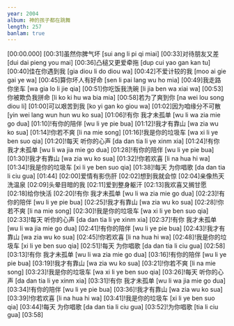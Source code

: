 ```yaml
---
year: 2004
album: 神的孩子都在跳舞
length: 257
banlam: true
---
```

[00:00.000]
[00:31]虽然你脾气坏 [sui ang li pi qi miai]
[00:33]对待朋友又差 [dui dai pieng you mai]
[00:36]凸槌又更爱牵拖 [dup cui yao gan kan tu]
[00:40]佳在你遇到我 [gia diou li do diou wa]
[00:42]不爱计较的我 [moo ai gie gai ye wa]
[00:45]算你坏人有好命 [sen li pai lang wu ho mia]
[00:49]我走路你坐车 [wa gia lo li jie qia]
[00:51]你吃饭我洗碗 [li jia ben wa xiai wa]
[00:53]你被欺负我拼命 [li ko ki hu wa bia mia]
[00:58]若为了爽到你 [na wei lou song diou li]
[01:00]可以艰苦到我 [ko yi gan ko giou wa]
[01:02]因为咱缘分不可散 [yin wei lang wun hun wu ko sua]
[01:06]!有你 我才未孤单 [wu li  wa zia mie go dua]
[01:10]!有你的陪伴 [wu li ye pie bua]
[01:12]!我才有靠山 [wa zia wu ko sua]
[01:14]!你若不爽 [li na mie song]
[01:16]!我是你的垃圾车 [wa xi li ye ben suo qia]
[01:20]!每天 听你的心声 [da dan  tia li ye xinm xia]
[01:24]!有你 我才未孤单 [wu li  wa jia mie go dua]
[01:28]!有你的陪伴 [wu li ye pie bua]
[01:30]!我才有靠山 [wa zia wu ko sua]
[01:32]!你若欢喜 [li na hua hi wa]
[01:34]!我是你的垃圾车 [xi li ye ben suo qia]
[01:38]!每天 为你唱歌 [da dan  tia li ciu gua]
[01:44]
[02:00]爱情有影伤肝
[02:02]想到我就会惊
[02:04]亲像热天洗温泉
[02:09]头晕目暗的我
[02:11]爱到整身躯汗
[02:13]我欢喜又搁甘愿
[02:18]给你快活
[02:20]!有你 我才未孤单 [wu li  wa zia mie go dua]
[02:23]!有你的陪伴 [wu li ye pie bua]
[02:25]!我才有靠山 [wa zia wu ko sua]
[02:28]!你若不爽 [li na mie song]
[02:30]!我是你的垃圾车 [wa xi li ye ben suo qia]
[02:33]!每天 听你的心声 [da dan  tia li ye xinm xia]
[02:37]!有你 我才未孤单 [wu li  wa jia mie go dua]
[02:41]!有你的陪伴 [wu li ye pie bua]
[02:43]!我才有靠山 [wa zia wu ko sua]
[02:45]!你若欢喜 [li na hua hi wa]
[02:48]!我是你的垃圾车 [xi li ye ben suo qia]
[02:51]!每天 为你唱歌 [da dan  tia li ciu gua]
[02:58]
[03:13]!有你 我才未孤单 [wu li  wa zia mie go dua]
[03:16]!有你的陪伴 [wu li ye pie bua]
[03:19]!我才有靠山 [wa zia wu ko sua]
[03:21]!你若不爽 [li na mie song]
[03:23]!我是你的垃圾车 [wa xi li ye ben suo qia]
[03:26]!每天 听你的心声 [da dan  tia li ye xinm xia]
[03:31]!有你 我才未孤单 [wu li  wa jia mie go dua]
[03:34]!有你的陪伴 [wu li ye pie bua]
[03:36]!我才有靠山 [wa zia wu ko sua]
[03:39]!你若欢喜 [li na hua hi wa]
[03:41]!我是你的垃圾车 [xi li ye ben suo qia]
[03:44]!每天 为你唱歌 [da dan  tia li ciu gua]
[03:52]!为你唱歌 [tia li ciu gua]
[03:58]
